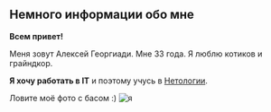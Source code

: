  ## Немного информации обо мне

 **Всем привет!**

 Меня зовут Алексей Георгиади. Мне 33 года. Я люблю котиков и грайндкор. 

 **Я хочу работать в IT** и поэтому учусь в [Нетологии](https://netology.ru/).

Ловите моё фото с басом :) ![я](https://sun9-37.userapi.com/impg/uc4yMMZQt9slArcv8lfG08NbnfknfMIks2b12w/uvwN0gaJXO8.jpg?size=2560x1802&quality=95&sign=b26ff77afa445bb54f9130aa275c7096&type=album)